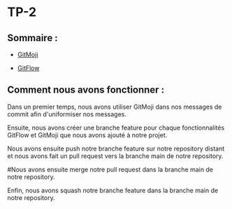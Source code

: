 # TP-2

## Sommaire : 
 
- [GitMoji](./GitMoji.md)

- [GitFlow](./gitflow.md)

##  Comment nous avons fonctionner : 

Dans un premier temps, nous avons utiliser GitMoji dans nos messages de commit afin d'uniformiser nos messages.

Ensuite, nous avons créer une branche feature pour chaque fonctionnalités GitFlow et GitMoji que nous avons ajouté à notre projet.

Nous avons ensuite push notre branche feature sur notre repository distant et nous avons fait un pull request vers la branche main de notre repository.

#Nous avons ensuite merge notre pull request dans la branche main de notre repository.

Enfin, nous avons squash notre branche feature dans la branche main de notre repository.
